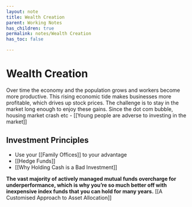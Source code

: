 ```yaml
---
layout: note
title: Wealth Creation
parent: Working Notes
has_children: true
permalink: notes/Wealth Creation
has_toc: false

---
```

# Wealth Creation
Over time the economy and the population grows and workers become more productive. This rising economic tide makes businesses more profitable, which drives up stock prices. The challenge is to stay in the market long enough to enjoy these gains. Since the dot com bubble, housing market crash etc - [[Young people are adverse to investing in the market]]

## Investment Principles
- Use your [[Family Offices]] to your advantage
- [[Hedge Funds]]
- [[Why Holding Cash is a Bad Investment]]

**The vast majority of actively managed mutual funds overcharge for underperformance, which is why you’re so much better off with inexpensive index funds that you can hold for many years.** [[A Customised Approach to Asset Allocation]]
